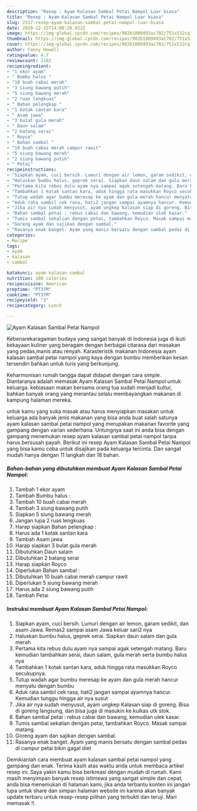```yaml
---
description: "Resep : Ayam Kalasan Sambal Petai Nampol Luar biasa"
title: "Resep : Ayam Kalasan Sambal Petai Nampol Luar biasa"
slug: 2517-resep-ayam-kalasan-sambal-petai-nampol-luar-biasa
date: 2020-12-25T14:08:26.922Z
image: https://img-global.cpcdn.com/recipes/902b1009493ac702/751x532cq70/ayam-kalasan-sambal-petai-nampol-foto-resep-utama.jpg
thumbnail: https://img-global.cpcdn.com/recipes/902b1009493ac702/751x532cq70/ayam-kalasan-sambal-petai-nampol-foto-resep-utama.jpg
cover: https://img-global.cpcdn.com/recipes/902b1009493ac702/751x532cq70/ayam-kalasan-sambal-petai-nampol-foto-resep-utama.jpg
author: Fanny Howell
ratingvalue: 4.7
reviewcount: 2182
recipeingredient:
- "1 ekor ayam"
- " Bumbu halus "
- "10 buah cabai merah"
- "3 siung bawang putih"
- "5 siung bawang merah"
- "2 ruas lengkuas"
- " Bahan pelengkap "
- "1 kotak santan kara"
- " Asam jawa"
- "3 bulat gula merah"
- " Daun salam"
- "2 batang serai"
- " Royco"
- " Bahan sambal "
- "10 buah cabai merah campur rawit"
- "5 siung bawang merah"
- "2 siung bawang putih"
- " Petai"
recipeinstructions:
- "Siapkan ayam, cuci bersih. Lumuri dengan air lemon, garam sedikit, dan asam Jawa. Remas2 sampai asam Jawa keluar sari2 nya"
- "Haluskan bumbu halus, geprek serai. Siapkan daun salam dan gula merah"
- "Pertama kita rebus dulu ayam nya sampai agak setengah matang. Baru kemudian tambahkan serai, daun salam, gula merah serta bumbu halus nya"
- "Tambahkan 1 kotak santan kara, aduk hingga rata masukkan Royco secukupnya."
- "Tutup wadah agar bumbu meresap ke ayam dan gula merah hancur menyatu dengan bumbu"
- "Aduk rata sambil cek rasa, hati2 jangan sampai ayamnya hancur. Kemudian tunggu hingga air nya susut"
- "Jika air nya sudah menyusut, ayam ungkep Kalasan siap di goreng. Bisa di goreng langsung, dan bisa juga di masukin ke kulkas utk stok."
- "Bahan sambal petai : rebus cabai dan bawang, kemudian ulek kasar."
- "Tumis sambal sekalian dengan petai, tambahkan Royco. Masak sampai matang."
- "Goreng ayam dan sajikan dengan sambal."
- "Rasanya enak banget. Ayam yang manis bersatu dengan sambal pedas di campur petai bikin gagal diet"
categories:
- Recipe
tags:
- ayam
- kalasan
- sambal

katakunci: ayam kalasan sambal 
nutrition: 108 calories
recipecuisine: American
preptime: "PT37M"
cooktime: "PT37M"
recipeyield: "2"
recipecategory: Lunch

---
```



![Ayam Kalasan Sambal Petai Nampol](https://img-global.cpcdn.com/recipes/902b1009493ac702/751x532cq70/ayam-kalasan-sambal-petai-nampol-foto-resep-utama.jpg)

Kebenarekaragaman budaya yang sangat banyak di Indonesia juga di ikuti kekayaan kuliner yang beragam dengan berbagai citarasa dari masakan yang pedas,manis atau renyah. Karasteristik makanan Indonesia ayam kalasan sambal petai nampol yang kaya dengan bumbu memberikan kesan tersendiri bahkan untuk turis yang berkunjung.




Keharmonisan rumah tangga dapat didapat dengan cara simple. Diantaranya adalah memasak Ayam Kalasan Sambal Petai Nampol untuk keluarga. kebiasaan makan bersama orang tua sudah menjadi kultur, bahkan banyak orang yang merantau selalu membayangkan makanan di kampung halaman mereka.

untuk kamu yang suka masak atau harus menyiapkan masakan untuk keluarga ada banyak jenis makanan yang bisa anda buat salah satunya ayam kalasan sambal petai nampol yang merupakan makanan favorite yang gampang dengan varian sederhana. Untungnya saat ini anda bisa dengan gampang menemukan resep ayam kalasan sambal petai nampol tanpa harus bersusah payah.
Berikut ini resep Ayam Kalasan Sambal Petai Nampol yang bisa kamu coba untuk disajikan pada keluarga tercinta. Dan sangat mudah hanya dengan 11 langkah dan 18 bahan.


<!--inarticleads1-->

##### Bahan-bahan yang dibutuhkan membuat Ayam Kalasan Sambal Petai Nampol:

1. Tambah 1 ekor ayam
1. Tambah  Bumbu halus :
1. Tambah 10 buah cabai merah
1. Tambah 3 siung bawang putih
1. Siapkan 5 siung bawang merah
1. Jangan lupa 2 ruas lengkuas
1. Harap siapkan  Bahan pelengkap :
1. Harus ada 1 kotak santan kara
1. Tambah  Asam jawa
1. Harap siapkan 3 bulat gula merah
1. Dibutuhkan  Daun salam
1. Dibutuhkan 2 batang serai
1. Harap siapkan  Royco
1. Diperlukan  Bahan sambal :
1. Dibutuhkan 10 buah cabai merah campur rawit
1. Diperlukan 5 siung bawang merah
1. Harus ada 2 siung bawang putih
1. Tambah  Petai




<!--inarticleads2-->

##### Instruksi membuat  Ayam Kalasan Sambal Petai Nampol:

1. Siapkan ayam, cuci bersih. Lumuri dengan air lemon, garam sedikit, dan asam Jawa. Remas2 sampai asam Jawa keluar sari2 nya
1. Haluskan bumbu halus, geprek serai. Siapkan daun salam dan gula merah
1. Pertama kita rebus dulu ayam nya sampai agak setengah matang. Baru kemudian tambahkan serai, daun salam, gula merah serta bumbu halus nya
1. Tambahkan 1 kotak santan kara, aduk hingga rata masukkan Royco secukupnya.
1. Tutup wadah agar bumbu meresap ke ayam dan gula merah hancur menyatu dengan bumbu
1. Aduk rata sambil cek rasa, hati2 jangan sampai ayamnya hancur. Kemudian tunggu hingga air nya susut
1. Jika air nya sudah menyusut, ayam ungkep Kalasan siap di goreng. Bisa di goreng langsung, dan bisa juga di masukin ke kulkas utk stok.
1. Bahan sambal petai : rebus cabai dan bawang, kemudian ulek kasar.
1. Tumis sambal sekalian dengan petai, tambahkan Royco. Masak sampai matang.
1. Goreng ayam dan sajikan dengan sambal.
1. Rasanya enak banget. Ayam yang manis bersatu dengan sambal pedas di campur petai bikin gagal diet




Demikianlah cara membuat ayam kalasan sambal petai nampol yang gampang dan enak. Terima kasih atas waktu anda untuk membaca artikel resep ini. Saya yakin kamu bisa berkreasi dengan mudah di rumah. Kami masih menyimpan banyak resep istimewa yang sangat simple dan cepat, anda bisa menemukan di halaman kami, jika anda terbantu konten ini jangan lupa untuk share dan simpan halaman website ini karena akan banyak update terbaru untuk resep-resep pilihan yang terbukti dan teruji. Mari memasak !!. 
